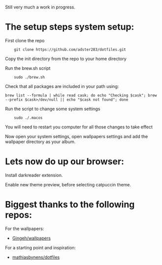 Still very much a work in progress.

# The setup steps system setup:

First clone the repo
```
    git clone https://github.com/adster283/dotfiles.git
```

Copy the init directory from the repo to your home directory

Run the brew.sh script
```
    sudo ./brew.sh
```
Check that all packages are included in your path using:
```
brew list --formula | while read cask; do echo "Checking $cask"; brew --prefix $cask>/dev/null || echo "$cask not found"; done
```

Run the script to change some system settings
```
    sudo ./.macos
```

You will need to restart you computer for all those changes to take effect

Now open your system settings, open wallpapers settings and add the wallpaper directory as your album.

# Lets now do up our browser:

Install darkreader extension.

Enable new theme preview, before selecting catpuccin theme.

# Biggest thanks to the following repos:

For the wallpapers:
- [Gingeh/wallpapers](https://github.com/Gingeh/wallpapers)

For a starting point and inspiration:
- [mathiasbynens/dotfiles](https://github.com/mathiasbynens/dotfiles)
